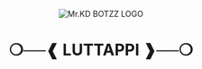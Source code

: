 
<p align="center">
  <img src="https://graph.org/file/7a092c00b723a87193c0f.jpg" alt="Mr.KD BOTZZ LOGO">
</p>
<h1 align="center">
  <b>❍──❰ LUTTAPPI ❱──❍</b>
</h1>

